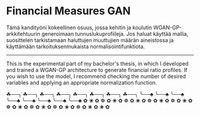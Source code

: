 # Financial Measures GAN

Tämä kandityöni kokeellinen osuus, jossa kehitin ja koulutin WGAN-GP-arkkitehtuurin generoimaan tunnuslukuprofiileja. Jos haluat käyttää mallia, suosittelen tarkistamaan haluttujen muuttujien määrän aineistossa ja käyttämään tarkoituksenmukaista normalisointifunktiota.

---
This is the experimental part of my bachelor's thesis, in which I developed and trained a WGAN-GP architecture to generate financial ratio profiles. If you wish to use the model, I recommend checking the number of desired variables and applying an appropriate normalization function.

☘──╮     ☘──╮     ☘──╮     ☘──╮     ☘──╮     ☘──╮     ☘──╮     ☘──╮
   ╰──♣     ╰──♣     ╰──♣     ╰──♣     ╰──♣     ╰──♣     ╰──♣     ╰──♣
✿ ❀ ✿ ❁ ✿ ❀ ✿ ❁ ✿ ❀ ✿ ❁ ✿ ❀ ✿ ❁ ✿ ❀ ✿ ❁ ✿ ❀ ✿ ❁ ✿ ❀ ✿ ❁ ✿ ❀ ✿ ❁ ✿ ❀ ✿ ❀ ✿


